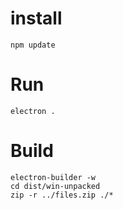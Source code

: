 # install 
```
npm update 
```
# Run
```
electron .
```

# Build
```
electron-builder -w
cd dist/win-unpacked
zip -r ../files.zip ./*
```
